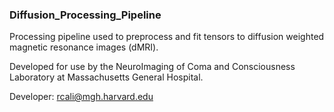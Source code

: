 ### Diffusion_Processing_Pipeline

Processing pipeline used to preprocess and fit tensors to diffusion weighted magnetic resonance images (dMRI).

Developed for use by the NeuroImaging of Coma and Consciousness Laboratory at Massachusetts General Hospital.

Developer: rcali@mgh.harvard.edu